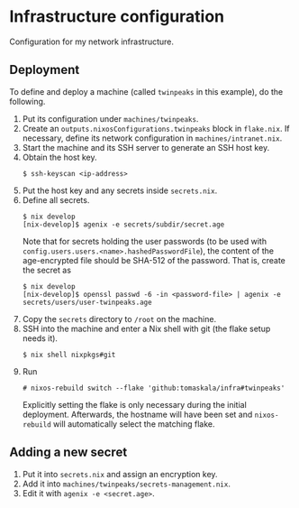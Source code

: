 # Infrastructure configuration

Configuration for my network infrastructure.

## Deployment

To define and deploy a machine (called `twinpeaks` in this example), do the 
following.

1. Put its configuration under `machines/twinpeaks`.
2. Create an `outputs.nixosConfigurations.twinpeaks` block in `flake.nix`. If 
   necessary, define its network configuration in `machines/intranet.nix`.
3. Start the machine and its SSH server to generate an SSH host key.
4. Obtain the host key.
   ```
   $ ssh-keyscan <ip-address>
   ```
5. Put the host key and any secrets inside `secrets.nix`.
6. Define all secrets.
   ```
   $ nix develop
   [nix-develop]$ agenix -e secrets/subdir/secret.age
   ```
   Note that for secrets holding the user passwords (to be used with 
   `config.users.users.<name>.hashedPasswordFile`), the content of the 
   age-encrypted file should be SHA-512 of the password. That is, create the 
   secret as
   ```
   $ nix develop
   [nix-develop]$ openssl passwd -6 -in <password-file> | agenix -e secrets/users/user-twinpeaks.age
   ```
7. Copy the `secrets` directory to `/root` on the machine.
8. SSH into the machine and enter a Nix shell with git (the flake setup needs 
   it).
   ```
   $ nix shell nixpkgs#git
   ```
9. Run
   ```
   # nixos-rebuild switch --flake 'github:tomaskala/infra#twinpeaks'
   ```
   Explicitly setting the flake is only necessary during the initial 
   deployment. Afterwards, the hostname will have been set and `nixos-rebuild` 
   will automatically select the matching flake.

## Adding a new secret

1. Put it into `secrets.nix` and assign an encryption key.
2. Add it into `machines/twinpeaks/secrets-management.nix`.
3. Edit it with `agenix -e <secret.age>`.
